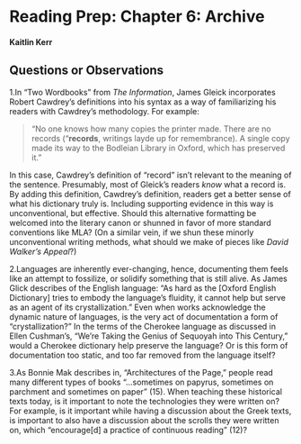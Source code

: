 # Reading Prep: Chapter 6: Archive 

#### Kaitlin Kerr

## Questions or Observations

1.In “Two Wordbooks” from *The Information*, James Gleick incorporates Robert Cawdrey’s definitions into his syntax as a way of familiarizing his readers with Cawdrey’s methodology. For example:

> “No one knows how many copies the printer made. There are no records (“**records**, writings layde up for remembrance). A single copy made its way to the Bodleian Library in Oxford, which has preserved it.” 

In this case, Cawdrey’s definition of “record” isn’t relevant to the meaning of the sentence. Presumably, most of Gleick’s readers *know* what a record is. By adding this definition, Cawdrey’s definition, readers get a better sense of what his dictionary truly is. Including supporting evidence in this way is unconventional, but effective. Should this alternative formatting be welcomed into the literary canon or shunned in favor of more standard conventions like MLA? (On a similar vein, if we shun these minorly unconventional writing methods, what should we make of pieces like *David Walker’s Appeal*?)

2.Languages are inherently ever-changing, hence, documenting them feels like an attempt to fossilize, or solidify something that is still alive. As James Glick describes of the English language: “As hard as the [Oxford English Dictionary] tries to embody the language’s fluidity, it cannot help but serve as an agent of its crystallization.” Even when works acknowledge the dynamic nature of languages, is the very act of documentation a form of “crystallization?” In the terms of the Cherokee language as discussed in Ellen Cushman’s, “We’re Taking the Genius of Sequoyah into This Century,” would a Cherokee dictionary help preserve the language? Or is this form of documentation too static, and too far removed from the language itself? 

3.As Bonnie Mak describes in, “Architectures of the Page,” people read many different types of books “…sometimes on papyrus, sometimes on parchment and sometimes on paper” (15). When teaching these historical texts today, is it important to note the technologies they were written on? For example, is it important while having a discussion about the Greek texts, is important to also have a discussion about the scrolls they were written on, which “encourage[d] a practice of continuous reading” (12)?   

